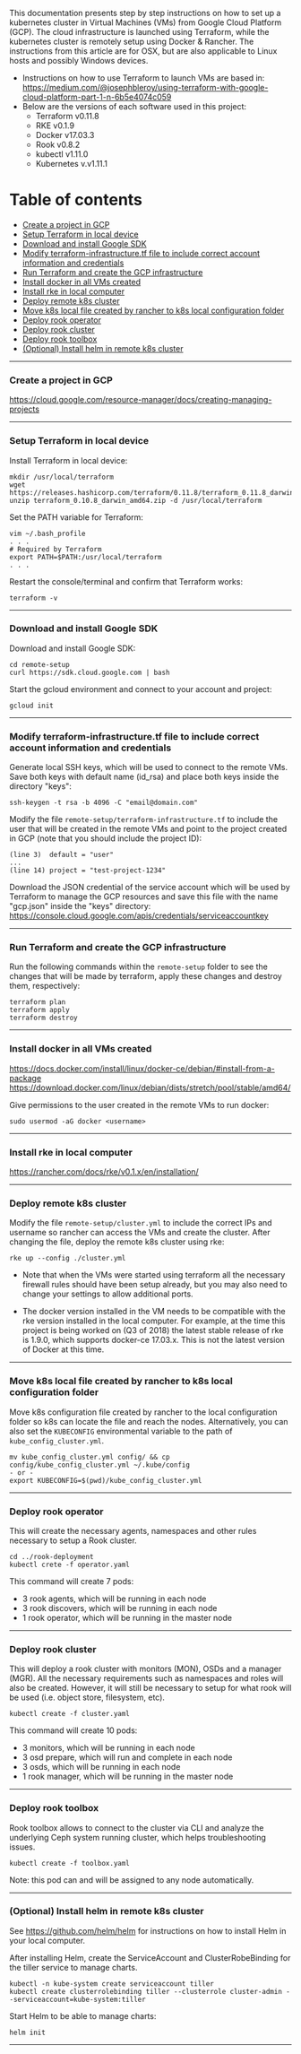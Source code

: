 This documentation presents step by step instructions on how to set up a kubernetes cluster in Virtual Machines (VMs) from Google Cloud Platform (GCP). The cloud infrastructure is launched using Terraform, while the kubernetes cluster is remotely setup using Docker & Rancher. The instructions from this article are for OSX, but are also applicable to Linux hosts and possibly Windows devices.

* Instructions on how to use Terraform to launch VMs are based in: https://medium.com/@josephbleroy/using-terraform-with-google-cloud-platform-part-1-n-6b5e4074c059
* Below are the versions of each software used in this project:
  * Terraform v0.11.8
  * RKE v0.1.9
  * Docker v17.03.3
  * Rook v0.8.2
  * kubectl v1.11.0
  * Kubernetes v.v1.11.1

Table of contents
=================
<!--ts-->
  * [Create a project in GCP](#create-a-project-in-gcp)
  * [Setup Terraform in local device](#setup-terraform-in-local-device)
  * [Download and install Google SDK](#download-and-install-google-sdk)
  * [Modify terraform-infrastructure.tf file to include correct account information and credentials](#modify-terraform-infrastructuretf-file-to-include-correct-account-information-and-credentials)
  * [Run Terraform and create the GCP infrastructure](#run-terraform-and-create-the-gcp-infrastructure)
  * [Install docker in all VMs created](#install-docker-in-all-vms-created)
  * [Install rke in local computer](#install-rke-in-local-computer)
  * [Deploy remote k8s cluster](#deploy-remote-k8s-cluster)
  * [Move k8s local file created by rancher to k8s local configuration folder](#deploy-remote-k8s-cluster)
  * [Deploy rook operator](#deploy-rook-operator)
  * [Deploy rook cluster](#deploy-rook-cluster)
  * [Deploy rook toolbox](#deploy-rook-toolbox)
  * [(Optional) Install helm in remote k8s cluster](#optional-install-helm-in-remote-k8s-cluster)

<!--te-->

---
### Create a project in GCP

https://cloud.google.com/resource-manager/docs/creating-managing-projects

---
### Setup Terraform in local device

Install Terraform in local device:
```
mkdir /usr/local/terraform
wget https://releases.hashicorp.com/terraform/0.11.8/terraform_0.11.8_darwin_amd64.zip
unzip terraform_0.10.8_darwin_amd64.zip -d /usr/local/terraform
```

Set the PATH variable for Terraform:
```
vim ~/.bash_profile
. . .
# Required by Terraform
export PATH=$PATH:/usr/local/terraform
. . .
```

Restart the console/terminal and confirm that Terraform works:
```
terraform -v
```

---
### Download and install Google SDK

Download and install Google SDK:
```
cd remote-setup
curl https://sdk.cloud.google.com | bash
```

Start the gcloud environment and connect to your account and project:
```
gcloud init
```

---
### Modify terraform-infrastructure.tf file to include correct account information and credentials

Generate local SSH keys, which will be used to connect to the remote VMs. Save both keys with default name (id_rsa) and place both keys inside the directory "keys":
```
ssh-keygen -t rsa -b 4096 -C "email@domain.com"
```

Modify the file `remote-setup/terraform-infrastructure.tf` to include the user that will be created in the remote VMs and point to the project created in GCP (note that you should include the project ID):
```
(line 3)  default = "user"
...
(line 14) project = "test-project-1234"
```

Download the JSON credential of the service account which will be used by Terraform to manage the GCP resources and save this file with the name "gcp.json" inside the "keys" directory:
https://console.cloud.google.com/apis/credentials/serviceaccountkey

---
### Run Terraform and create the GCP infrastructure

Run the following commands within the `remote-setup` folder to see the changes that will be made by terraform, apply these changes and destroy them, respectively:
```
terraform plan
terraform apply
terraform destroy
```

---
### Install docker in all VMs created

https://docs.docker.com/install/linux/docker-ce/debian/#install-from-a-package
https://download.docker.com/linux/debian/dists/stretch/pool/stable/amd64/

Give permissions to the user created in the remote VMs to run docker:
```
sudo usermod -aG docker <username>
```

---
### Install rke in local computer
https://rancher.com/docs/rke/v0.1.x/en/installation/

---
### Deploy remote k8s cluster

Modify the file `remote-setup/cluster.yml` to include the correct IPs and username so rancher can access the VMs and create the cluster. After changing the file, deploy the remote k8s cluster using rke:

```
rke up --config ./cluster.yml
```

* Note that when the VMs were started using terraform all the necessary firewall rules should have been setup already, but you may also need to change your settings to allow additional ports.

* The docker version installed in the VM needs to be compatible with the rke version installed in the local computer. For example, at the time this project is being worked on (Q3 of 2018) the latest stable release of rke is 1.9.0, which supports docker-ce 17.03.x. This is not the latest version of Docker at this time.

---
### Move k8s local file created by rancher to k8s local configuration folder

Move k8s configuration file created by rancher to the local configuration folder so k8s can locate the file and reach the nodes. Alternatively, you can also set the `KUBECONFIG` environmental variable to the path of `kube_config_cluster.yml`.
```
mv kube_config_cluster.yml config/ && cp config/kube_config_cluster.yml ~/.kube/config
- or -
export KUBECONFIG=$(pwd)/kube_config_cluster.yml
```

---
### Deploy rook operator

This will create the necessary agents, namespaces and other rules necessary to setup a Rook cluster.

```
cd ../rook-deployment
kubectl crete -f operator.yaml
```

This command will create 7 pods:
* 3 rook agents, which will be running in each node
* 3 rook discovers, which will be running in each node
* 1 rook operator, which will be running in the master node

---
### Deploy rook cluster

This will deploy a rook cluster with monitors (MON), OSDs and a manager (MGR). All the necessary requirements such as namespaces and roles will also be created. However, it will still be necessary to setup for what rook will be used (i.e. object store, filesystem, etc).

```
kubectl create -f cluster.yaml
```

This command will create 10 pods:
* 3 monitors, which will be running in each node
* 3 osd prepare, which will run and complete in each node
* 3 osds, which will be running in each node
* 1 rook manager, which will be running in the master node

---
### Deploy rook toolbox

Rook toolbox allows to connect to the cluster via CLI and analyze the underlying Ceph system running cluster, which helps troubleshooting issues.

```
kubectl create -f toolbox.yaml
```

Note: this pod can and will be assigned to any node automatically.

---
### (Optional) Install helm in remote k8s cluster

See https://github.com/helm/helm for instructions on how to install Helm in your local computer.

After installing Helm, create the ServiceAccount and ClusterRobeBinding for the tiller service to manage charts.
```
kubectl -n kube-system create serviceaccount tiller
kubectl create clusterrolebinding tiller --clusterrole cluster-admin --serviceaccount=kube-system:tiller
```

Start Helm to be able to manage charts:
```
helm init
```

---
